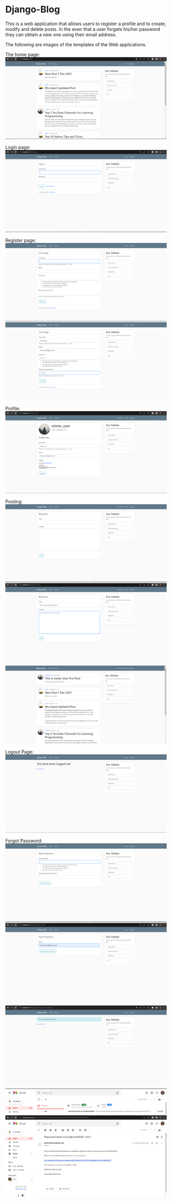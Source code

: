 # Django-Blog
This is a web application that allows users to register a profile and to create, modify and delete posts.
In the even that a user forgets his/her password they can obtain a new one using their email address.

The following are images of the templates of the Web applications.

The home page:
![My Image](images/DjangoBlogHome.PNG)

Login page:
![My Image](images/DjangoBlog_login.png)


Register page:
![My Image](images/DjangoBlog_register.png)
![My Image](images/DjangoBlogRegisteringUser.png)

Profile:
![My Image](images/DjangoBlogProfile.png)

Posting:
![My Image](images/DjangoBlogNewPost.png)
![My Image](images/DjangoBlogFirstPost.png)
![My Image](images/DjangoBlogPostHome.png)

Logout Page:
![My Image](images/DjangoBlogLogout.png)

Forgot Password:
![My Image](images/DjangoBlog_NewPassword.png)
![My Image](images/DjangoBlog_forgotpassword.png)
![My Image](images/DjangoBlogPasswordSet.png)
![My Image](images/DjangoBlogmyGmail.png)
![My Image](images/DjangoBlogReadingEmail.png)



